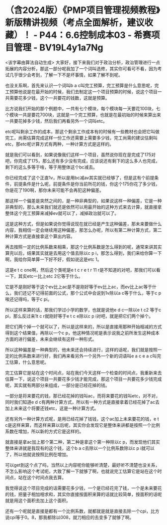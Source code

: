 # （含2024版）《PMP项目管理视频教程》新版精讲视频（考点全面解析，建议收藏）！ - P44：6.6控制成本03 - 希赛项目管理 - BV19L4y1a7Ng

<该字幕由算法自动生成> 大家好，接下来我们对于政治分析，政治管理进行一点拓展的内容分析，那这一部分呢我加了一个词叫选修，其实你可看可不看，因为考试几乎很少会考到，了解一下不是坏事情，如果了解不到呢。

也没关系啊，首先来认识一个词叫b a c叫完工预算，完工预算是什么意思呢，完工预算他说是在最开始的时候，我们去制定这一个项目预算的时候，说这个项目一共需要花多少钱，这个一共要花的钱数，这就是预算。

比方说我们开始的那个例题中，一共有七个模块，每个模块每一天要花100块，七个模块一共是要花700块，这就是一个完工预算，也就是在最初始的时候来算出来一共要花掉多少钱，然后我们再看另外一个词叫etc。

etc呢叫剩余工作的成本，那这个剩余工作成本有的时候有一些教材也会把它叫做完工，尚需估算完成这样一份工作还需要上需要多少钱，完工尚需的建议估剩叫etc，那etc呢计算方式有两种，一种计算方式是这样的。

就是我们可以看到，如果说像我们这样一个项目，虽然说你现在是完成了175对吧，你完成了175，那么还有多少没有完成，应该说还有剩下的这么多人也完成，剩下的这么多等于啥，等于用整体这个bc减去。

你已经完成了这个正直1v，所以是用bc减av其实就已经够了，但是这有个前提条件，前提条件是什么呢，前提条件是你当前所花的钱，你这个175你花了多少钱，你是花了190啊，那你未来可能不会再犯这种偏差。

那这样一个偏差是突然之间的，是一种非典型的，如果说这样一种偏差，它是一种非典型的，那么未来我们就还是依然可以用最开始的这种方式来去计算，就直接拿整体这个完工预算来减掉ev就可以了，减掉政治就可以了。

这是这种方式，但是如果说你觉得说现在就已经是产生这种偏差，那未来要做什么内容，我相信一定会继续用这种偏差，那怎么办呢，所以有第二种计算方式，第二种计算方式是直接拿这个算出内容。

再去按照一定的比例系数来相乘，那这个比例系数是怎么得到的呢，通常来讲其实算完以后，结果其实就是去用这个值去除以c p i，那怎么得到，我们来给你算一下啊，我给你简单算一下好不好，假如说这是etc 1。

这是e t c one啊，然后这个类呢是e t c r e t r 11 r是不知道的对吧，那我们可以看一下，其实etc一比上etc 2它等于什么。

它是不是刚好等于这个ev比上ac是不是刚好等于ev比上ac，而ev比上ac等于什么，我们还记不记得前面的公式，那个公式中会说到1v除以a c等于什么，等于c p唉还记得吗，等于c pi。

所以这样来算的话，那我们学过小学的数学，也就是说他e d c一除以e t c2 等于c pi，那么反过来1t c r就刚好等于e t c e除以c p i对吧，就是把它们两个掉个。

把它们两个掉一个就可以了，所以是这样来的，所以是直接用那种开始相减的方式得到这个结果值，再除以一个c p，他这种情况呢是表示说我之前所发生这种成本方面的进行偏差，未来会继续有这样一种形式。

所以这种偏差是一种典型的，他未来还会持续进行，这样的话呢，我们就是按照一定的比例系数来进行好，我们再来看另外一个另外一个新的词语叫e a c e a c叫完工估算，什么意思呢。

完工估算它是站在这个时间点，站在我们今天这样一个检查的时间点，我重新来去估算一下，说这个项目一共要花多少钱才能完成，那这个项目一共要花多少钱完成呢，其实就有两部分来组成，一部分是已经花掉的钱。

一部分是将来要花的钱，那已经花掉的钱叫ac，而将来要花的钱叫etc，对不对，同时我们知道e d c有两种计算方式，所以有一种方式是直接拿着已经花掉了ac去加上未来这个将要还钱etc，这是一种计算方式。

还有另外一种计算方式呢，是用已经花掉了钱钱，这个ac加上未来要花的钱，e t c是这样来算，而这样来算以后呢，其实你会发现它是整体来讲都是按照一个比例系数在增加，所以新的方式它是这样的。

就直接是拿ac加上那个第二种，第二种是拿这个第一种除以c p，而发现他们其实整体来讲就是我现有的这个钱，这个b a c去除以一个比例系数除以c p i就可以了，所以他就说按照比例在增加。

可以get到这个点了吗，当然以上内容呢你能够听清楚，最好听不清楚也没关系，不怎么影响这个考试呃，大致了解一下就够了啊，也就说完工估算它是站在这个时间点，站在这个时间点我去算。

我觉得说这个项目完成的话需要花多少钱，一个是已经花完了钱，一个是未来要花的钱，把量子相加相求和，其实你直接按面积来算的话就比较简单，按面积的话呢就是用这个面积去加上这个面积。

还有一个呢就是直接是都有一个比例系数，就都就是就是直接去除一个cpi，比方说cpi等于0。8，那我都除以008，就刀相应的去变多了就够了啊。

